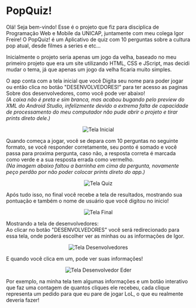 # PopQuiz!

<p>Olá! Seja bem-vindo! Esse é o projeto que fiz para disciplica de Programação Web e Mobile da UNICAP, juntamente com meu colega Igor Freire!
O PopQuiz! é um Aplicativo de quiz com 10 perguntas sobre a cultura pop atual, desde filmes a series e etc...</p>

<p>Inicialmente o projeto seria apenas um jogo da velha, baseado no meu primeiro projeto que era um site utilizando HTML, CSS e JScript, mas decidi mudar o tema, já que apenas um jogo da velha ficaria muito simples.</p>

<p>O app conta com a tela inicial que você Digita seu nome para poder jogar ou então clica no botão "DESENVOLVEDORES!" para ter acesso as paginas Sobre dos desenvolvedores, como você pode ver abaixo!<br>
<i>(A caixa não é preta e sim branca, mas acabou bugando pelo preview do XML do Android Studio, infelizmente devido a extrema falta de capacidade de processamento do meu computador não pude abrir o projeto e tirar prints direto dele.)</i></p>

<div align="center">
  <img src="https://i.imgur.com/zU6UyEE.png" alt="Tela Inicial" />
</div>

<p>Quando começa a jogar, você se depara com 10 perguntas no seguinte formato, se você responder corretamente, seu ponto é somado e você passa para proxima pergunta, caso não, a resposta correta é marcada como verde e a sua resposta errada como vermelho. <br>
<i>(Na imagem abaixo faltou a barrinha em cima da pergunta, novamente peço perdão por não poder colocar prints direto do app.)</i></p>

<div align="center">
  <img src="https://i.imgur.com/UhEta9P.png" alt="Tela Quiz" />
</div>

<p>Após tudo isso, no final você recebe a tela de resultados, mostrando sua pontuação e também o nome de usuário que você digitou no inicio!</p>

<div align="center">
  <img src="https://i.imgur.com/c9ntRuz.png" alt="Tela Final" />
</div>

<p>Mostrando a tela de desenvolvedores:<br>
Ao clicar no botão "DESENVOLVEDORES" você será redirecionado para essa tela, onde poderá escolher ver as minhas ou as informações de Igor.</p>

<div align="center">
  <img src="https://i.imgur.com/Zbbi409.png" alt="Tela Desenvolvedores" />
</div>

<p>E quando você clica em um, pode ver suas informações!</p>

<div align="center">
  <img src="https://i.imgur.com/snDP1WN.png" alt="Tela Desenvolvedor Eder" />
</div>

<p>Por exemplo, na minha tela tem algumas informações e um botão interativo que faz uma contagem de quantos cliques ele recebeu, cada clique representa um pedido para que eu pare de jogar LoL, o que eu realmente deveria fazer!</p>
